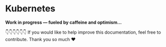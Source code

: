 # Kubernetes

**Work in progress — fueled by caffeine and optimism...**

👇👇👇👇👇👇 If you would like to help improve this documentation, feel free to contribute. Thank you so much ❤️
